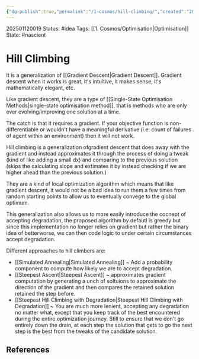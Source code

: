 ```yaml
---
{"dg-publish":true,"permalink":"/1-cosmos/hill-climbing/","created":"2025-01-22T11:17:14.045-05:00","updated":"2025-01-12T09:03:52.448-05:00"}
---
```


202501120019
Status: #idea
Tags: [[1. Cosmos/Optimisation\|Optimisation]]
State: #nascient
# Hill Climbing

It is a generalization of [[Gradient Descent\|Gradient Descent]]. Gradient descent when it works is great, it's intuitive, it makes sense, it's mathematically elegant, etc.

Like gradient descent, they are a type of [[Single-State Optimisation Methods\|single-state optimisation method]], that is methods who are only ever evolving/improving one solution at a time.

The catch is that it requires a gradient. If your objective function is non-differentiable or wouldn't have a meaningful derivative (i.e: count of failures of agent within an environment) then it will not work.

Hill climbing is a generalization ofgradient descent that does away with the gradient and instead approximates it through the process of doing a tweak (kind of like adding a small dx) and comparing to the previous solution (skips the calculating slope and extimates it by instead checking if we are higher ahead than the previous solution.)

They are a kind of local optimization algorithm which means that like gradient descent, it would not be a bad idea to run them a few times from random starting points to allow us to eventually convege to the global optimum.

This generalization also allows us to more easily introduce the cocnept of accepting degradation, the proposed algorithm by defautl is greedy but since this implementation no longer relies on gradient but rather the binary idea of betterworse, we can then code logic to under certain circumstances accept degradation.

Different approaches to hill climbers are:
- [[Simulated Annealing\|Simulated Annealing]] ~ Add a probability component to compute how likely we are to accept degradation.
- [[Steepest Ascent\|Steepest Ascent]] ~ approximates gradient computation by generating a unch of soltuions to approximate the direction of the gradient and then compares the retained solution retained the step before.
- [[Steepest Hill Climbing with Degradation\|Steepest Hill Climbing with Degradation]] ~ You are much more lenient, accepting any degradation no matter what, except that you keep track of the best encountered during the entire optimization journey. Still to ensure that we don't go entirely down the drain, at each step the solution that gets to go the next step is the best from the tweaks of the candidate solution.

## References
